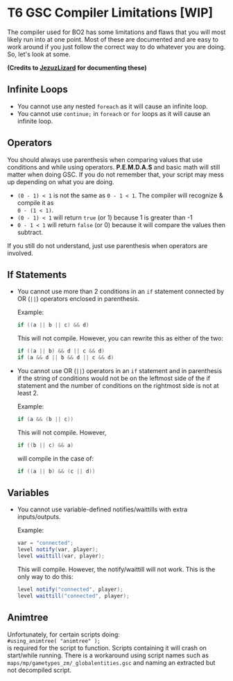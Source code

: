 # T6 GSC Compiler Limitations [WIP]

The compiler used for BO2 has some limitations and flaws that you will most likely run into at one point. Most of these are documented and are easy to work around if you just follow the correct way to do whatever you are doing. So, let's look at some.

**(Credits to [JezuzLizard](https://github.com/JezuzLizard) for documenting these)**

## Infinite Loops
- You cannot use any nested ``foreach`` as it will cause an infinite loop.
- You cannot use ``continue;`` in ``foreach`` or ``for`` loops as it will cause an infinite loop.

## Operators
You should always use parenthesis when comparing values that use conditions and while using operators. **P.E.M.D.A.S** and basic math will still matter when doing GSC. If you do not remember that, your script may mess up depending on what you are doing.

- ``(0 - 1) < 1`` is not the same as ``0 - 1 < 1``. The compiler will recognize & compile it as</br> ``0 - (1 < 1)``.
- ``(0 - 1) < 1`` will return ``true`` (or 1) because 1 is greater than -1
- ``0 - 1 < 1`` will return ``false`` (or 0) because it will compare the values then subtract.

If you still do not understand, just use parenthesis when operators are involved.

## If Statements
- You cannot use more than 2 conditions in an ``if`` statement connected by OR (``||``) operators enclosed in parenthesis.

   Example:
   ```cs
   if ((a || b || c) && d)
   ```
   This will not compile. However, you can rewrite this as either of the two:
   ```cs
   if ((a || b) && d || c && d)
   if (a && d || b && d || c && d)
   ```

- You cannot use OR (``||``) operators in an ``if`` statement and in parenthesis if the string of conditions would not be on the leftmost side of the if statement and the number of conditions on the rightmost side is not at least 2.

   Example:
   ```cs
   if (a && (b || c))
   ```
   This will not compile. However,

   ```cs
   if ((b || c) && a)
   ```
   will compile in the case of:
   ```cs
   if ((a || b) && (c || d))
   ```

## Variables

- You cannot use variable-defined notifies/waittills with extra inputs/outputs.

   Example:
   ```cs
   var = "connected";
   level notify(var, player);
   level waittill(var, player);
   ```
   This will compile. However, the notify/waittill will not work. This is the only way to do this:
   ```cs
   level notify("connected", player);
   level waittill("connected", player);
   ```

## Animtree

Unfortunately, for certain scripts doing: </br>
``#using_animtree( "animtree" );`` </br>
is required for the script to function. Scripts containing it will crash on start/while running. There is a workaround using script names such as ``maps/mp/gametypes_zm/_globalentities.gsc`` and naming an extracted but not decompiled script.